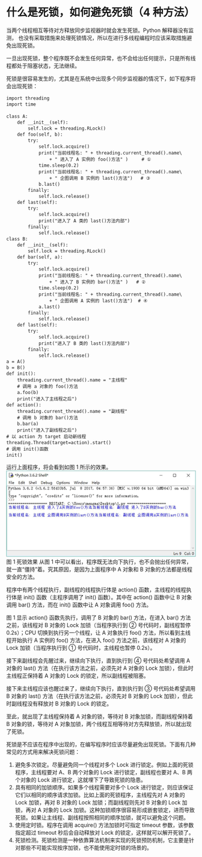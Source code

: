 # 什么是死锁，如何避免死锁（4 种方法）

当两个线程相互等待对方释放同步监视器时就会发生死锁。Python 解释器没有监测， 也没有采取措施来处理死锁情况，所以在进行多线程编程时应该采取措施避免出现死锁。

一旦出现死锁，整个程序既不会发生任何异常，也不会给出任何提示，只是所有线程都处于阻塞状态，无法继续。

死锁是很容易发生的，尤其是在系统中出现多个同步监视器的情况下，如下程序将会出现死锁：

```
import threading
import time

class A:
    def __init__(self):
        self.lock = threading.RLock()
    def foo(self, b):
        try:
            self.lock.acquire()
            print("当前线程名: " + threading.current_thread().name\
                + " 进入了 A 实例的 foo()方法" )     # ①
            time.sleep(0.2)
            print("当前线程名: " + threading.current_thread().name\
                + " 企图调用 B 实例的 last()方法")   # ③
            b.last()
        finally:
            self.lock.release()
    def last(self):
        try:
            self.lock.acquire()
            print("进入了 A 类的 last()方法内部")
        finally:
            self.lock.release()
class B:
    def __init__(self):
        self.lock = threading.RLock()
    def bar(self, a):
        try:
            self.lock.acquire()
            print("当前线程名: " + threading.current_thread().name\
                + " 进入了 B 实例的 bar()方法" )   # ②
            time.sleep(0.2)
            print("当前线程名: " + threading.current_thread().name\
                + " 企图调用 A 实例的 last()方法")  # ④
            a.last()
        finally:
            self.lock.release()
    def last(self):
        try:
            self.lock.acquire()
            print("进入了 B 类的 last()方法内部")
        finally:
            self.lock.release()
a = A()
b = B()
def init():
    threading.current_thread().name = "主线程"
    # 调用 a 对象的 foo()方法
    a.foo(b)
    print("进入了主线程之后")
def action():
    threading.current_thread().name = "副线程"
    # 调用 b 对象的 bar()方法
    b.bar(a)
    print("进入了副线程之后")
# 以 action 为 target 启动新线程
threading.Thread(target=action).start()
# 调用 init()函数
init()
```

运行上面程序，将会看到如图 1 所示的效果。
![线程死锁效果](img/c259aba3a9ee71b2749897d3d80d62a7.jpg)
图 1 死锁效果
从图 1 中可以看出，程序既无法向下执行，也不会抛出任何异常，就一直“僵持”着。究其原因，是因为上面程序中 A 对象和 B 对象的方法都是线程安全的方法。

程序中有两个线程执行，副线程的线程执行体是 action() 函数，主线程的线程执行体是 init() 函数（主程序调用了 init() 函数）。其中在 action() 函数中让 B 对象调用 bar() 方法，而在 init() 函数中让 A 对象调用 foo() 方法。

图 1 显示 action() 函数先执行，调用了 B 对象的 bar() 方法，在进入 bar() 方法之前，该线程对 B 对象的 Lock 加锁（当程序执行到 ② 号代码时，副线程暂停 0.2s）；CPU 切换到执行另一个线程，让 A 对象执行 foo() 方法，所以看到主线程开始执行 A 实例的 foo() 方法，在进入 foo() 方法之前，该线程对 A 对象的 Lock 加锁（当程序执行到 ① 号代码时，主线程也暂停 0.2s）。

接下来副线程会先醒过来，继续向下执行，直到执行到 ④ 号代码处希望调用 A 对象的 last() 方法（在执行该方法之前，必须先对 A 对象的 Lock 加锁），但此时主线程正保持着 A 对象的 Lock 的锁定，所以副线程被阻塞。

接下来主线程应该也醒过来了，继续向下执行，直到执行到 ③ 号代码处希望调用 B 对象的 last() 方法（在执行该方法之前，必须先对 B 对象的 Lock 加锁），但此时副线程没有释放对 B 对象的 Lock 的锁定。

至此，就出现了主线程保持着 A 对象的锁，等待对 B 对象加锁，而副线程保持着 B 对象的锁，等待对 A 对象加锁，两个线程互相等待对方先释放锁，所以就出现了死锁。

死锁是不应该在程序中出现的，在编写程序时应该尽量避免出现死锁。下面有几种常见的方式用来解决死锁问题：

1.  避免多次锁定。尽量避免同一个线程对多个 Lock 进行锁定。例如上面的死锁程序，主线程要对 A、B 两个对象的 Lock 进行锁定，副线程也要对 A、B 两个对象的 Lock 进行锁定，这就埋下了导致死锁的隐患。
2.  具有相同的加锁顺序。如果多个线程需要对多个 Lock 进行锁定，则应该保证它们以相同的顺序请求加锁。比如上面的死锁程序，主线程先对 A 对象的 Lock 加锁，再对 B 对象的 Lock 加锁；而副线程则先对 B 对象的 Lock 加锁，再对 A 对象的 Lock 加锁。这种加锁顺序很容易形成嵌套锁定，进而导致死锁。如果让主线程、副线程按照相同的顺序加锁，就可以避免这个问题。
3.  使用定时锁。程序在调用 acquire() 方法加锁时可指定 timeout 参数，该参数指定超过 timeout 秒后会自动释放对 Lock 的锁定，这样就可以解开死锁了。
4.  死锁检测。死锁检测是一种依靠算法机制来实现的死锁预防机制，它主要是针对那些不可能实现按序加锁，也不能使用定时锁的场景的。